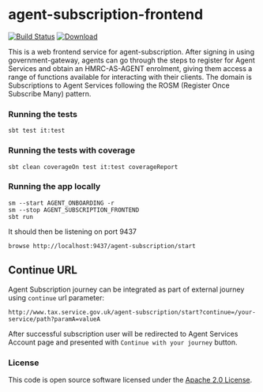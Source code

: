 # agent-subscription-frontend

[![Build Status](https://travis-ci.org/hmrc/agent-subscription-frontend.svg)](https://travis-ci.org/hmrc/agent-subscription-frontend) [ ![Download](https://api.bintray.com/packages/hmrc/releases/agent-subscription-frontend/images/download.svg) ](https://bintray.com/hmrc/releases/agent-subscription-frontend/_latestVersion)

This is a web frontend service for agent-subscription. After signing in using government-gateway, agents can go through the steps to
register for Agent Services and obtain an HMRC-AS-AGENT enrolment, giving them access a range of functions available for interacting
with their clients. The domain is Subscriptions to Agent Services 
following the ROSM (Register Once Subscribe Many) pattern.


### Running the tests

    sbt test it:test
    
### Running the tests with coverage

    sbt clean coverageOn test it:test coverageReport    

### Running the app locally

    sm --start AGENT_ONBOARDING -r
    sm --stop AGENT_SUBSCRIPTION_FRONTEND
    sbt run
    
It should then be listening on port 9437

    browse http://localhost:9437/agent-subscription/start    
    
## Continue URL

Agent Subscription journey can be integrated as part of external journey using `continue` url
parameter:
```
http://www.tax.service.gov.uk/agent-subscription/start?continue=/your-service/path?paramA=valueA
```
After successful subscription user will be redirected to Agent Services Account page and presented with `Continue with your journey` button.


### License 

This code is open source software licensed under the [Apache 2.0 License]("http://www.apache.org/licenses/LICENSE-2.0.html").
